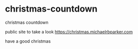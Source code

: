 # christmas-countdown
christmas countdown

public site to take a look 
https://christmas.michaelrbparker.com

have a good christmas
